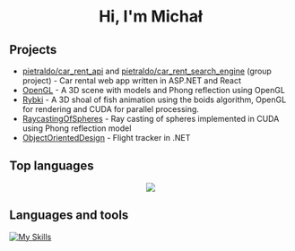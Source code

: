 <h1 align="center">Hi, I'm Michał</h1>

## Projects
- [pietraldo/car_rent_api](https://github.com/Popke523/Rybki) and [pietraldo/car_rent_search_engine](https://github.com/Popke523/Rybki) (group project) - Car rental web app written in ASP.NET and React
- [OpenGL](https://github.com/Popke523/OpenGL) - A 3D scene with models and Phong reflection using OpenGL
- [Rybki](https://github.com/Popke523/Rybki) - A 3D shoal of fish animation using the boids algorithm, OpenGL for rendering and CUDA for parallel processing.
- [RaycastingOfSpheres](https://github.com/Popke523/RaycastingOfSpheres) - Ray casting of spheres implemented in CUDA using Phong reflection model
- [ObjectOrientedDesign](https://github.com/Popke523/ObjectOrientedDesign) - Flight tracker in .NET

## Top languages
<p align="center">
    <img src="https://github-readme-stats-eosin-one-98.vercel.app/api/top-langs/?username=Popke523&theme=dark&layout=compact&hide_border=false&count_private=true&hide_title=true">
</p>

## Languages and tools
[![My Skills](https://skillicons.dev/icons?i=csharp,cpp,c,python,linux,html,css,js,rider,visualstudio)](https://skillicons.dev)
